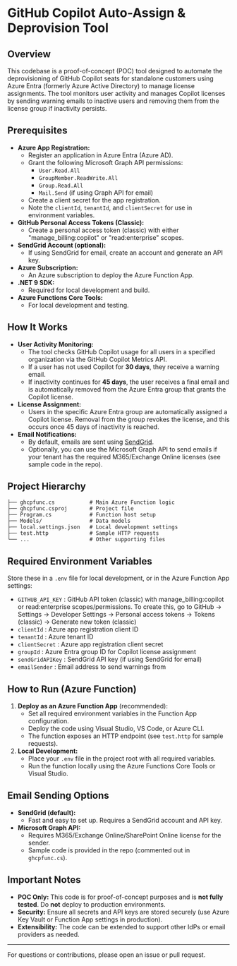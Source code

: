 # GitHub Copilot Auto-Assign & Deprovision Tool

## Overview
This codebase is a proof-of-concept (POC) tool designed to automate the deprovisioning of GitHub Copilot seats for standalone customers using Azure Entra (formerly Azure Active Directory) to manage license assignments. The tool monitors user activity and manages Copilot licenses by sending warning emails to inactive users and removing them from the license group if inactivity persists.

## Prerequisites
- **Azure App Registration:**
  - Register an application in Azure Entra (Azure AD).
  - Grant the following Microsoft Graph API permissions:
    - `User.Read.All`
    - `GroupMember.ReadWrite.All`
    - `Group.Read.All`
    - `Mail.Send` (if using Graph API for email)
  - Create a client secret for the app registration.
  - Note the `clientId`, `tenantId`, and `clientSecret` for use in environment variables.
- **GitHub Personal Access Tokens (Classic):**
  - Create a personal access token (classic) with either "manage_billing:copilot" or "read:enterprise" scopes. 
- **SendGrid Account (optional):**
  - If using SendGrid for email, create an account and generate an API key.
- **Azure Subscription:**
  - An Azure subscription to deploy the Azure Function App.
- **.NET 9 SDK:**
  - Required for local development and build.
- **Azure Functions Core Tools:**
  - For local development and testing.

## How It Works
- **User Activity Monitoring:**
  - The tool checks GitHub Copilot usage for all users in a specified organization via the GitHub Copilot Metrics API.
  - If a user has not used Copilot for **30 days**, they receive a warning email.
  - If inactivity continues for **45 days**, the user receives a final email and is automatically removed from the Azure Entra group that grants the Copilot license.
- **License Assignment:**
  - Users in the specific Azure Entra group are automatically assigned a Copilot license. Removal from the group revokes the license, and this occurs once 45 days of inactivity is reached.
- **Email Notifications:**
  - By default, emails are sent using [SendGrid](https://sendgrid.com/).
  - Optionally, you can use the Microsoft Graph API to send emails if your tenant has the required M365/Exchange Online licenses (see sample code in the repo).

## Project Hierarchy
```
├── ghcpfunc.cs           # Main Azure Function logic
├── ghcpfunc.csproj       # Project file
├── Program.cs            # Function host setup
├── Models/               # Data models
├── local.settings.json   # Local development settings
├── test.http             # Sample HTTP requests
└── ...                   # Other supporting files
```

## Required Environment Variables
Store these in a `.env` file for local development, or in the Azure Function App settings:
- `GITHUB_API_KEY`      : GitHub API token (classic) with manage_billing:copilot or read:enterprise scopes/permissions. To create this, go to GitHub -> Settings -> Developer Settings -> Personal access tokens -> Tokens (classic) -> Generate new token (classic) 
- `clientId`            : Azure app registration client ID
- `tenantId`            : Azure tenant ID
- `clientSecret`        : Azure app registration client secret
- `groupId`             : Azure Entra group ID for Copilot license assignment
- `sendGridAPIKey`      : SendGrid API key (if using SendGrid for email)
- `emailSender`         : Email address to send warnings from

## How to Run (Azure Function)
1. **Deploy as an Azure Function App** (recommended):
   - Set all required environment variables in the Function App configuration.
   - Deploy the code using Visual Studio, VS Code, or Azure CLI.
   - The function exposes an HTTP endpoint (see `test.http` for sample requests).
2. **Local Development:**
   - Place your `.env` file in the project root with all required variables.
   - Run the function locally using the Azure Functions Core Tools or Visual Studio.

## Email Sending Options
- **SendGrid (default):**
  - Fast and easy to set up. Requires a SendGrid account and API key.
- **Microsoft Graph API:**
  - Requires M365/Exchange Online/SharePoint Online license for the sender.
  - Sample code is provided in the repo (commented out in `ghcpfunc.cs`).

## Important Notes
- **POC Only:** This code is for proof-of-concept purposes and is **not fully tested**. Do **not** deploy to production environments.
- **Security:** Ensure all secrets and API keys are stored securely (use Azure Key Vault or Function App settings in production).
- **Extensibility:** The code can be extended to support other IdPs or email providers as needed.

---

For questions or contributions, please open an issue or pull request.
